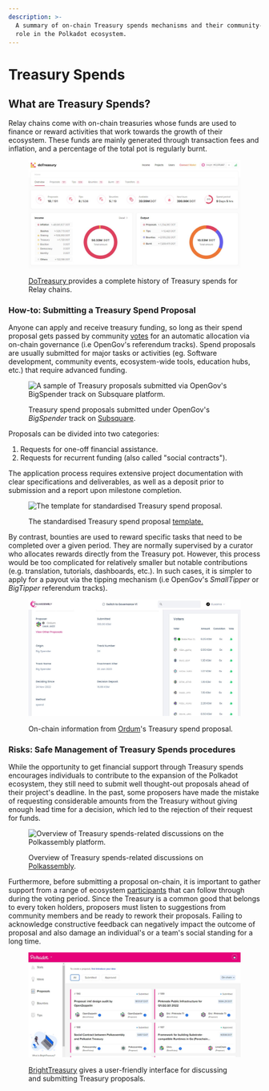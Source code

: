 ```yaml
---
description: >-
  A summary of on-chain Treasury spends mechanisms and their community-building
  role in the Polkadot ecosystem.
---
```


# Treasury Spends

## What are Treasury Spends?

Relay chains come with on-chain treasuries whose funds are used to finance or reward activities that work towards the growth of their ecosystem. These funds are mainly generated through transaction fees and inflation, and a percentage of the total pot is regularly burnt.

<figure><img src="../../../.gitbook/assets/O_TSDoTreasury.JPG" alt="An overview of Treasury spends for Relay chains on the DoTreasury platform."><figcaption><p><a href="https://www.dotreasury.com/dot">DoTreasury </a>provides a complete history of Treasury spends for Relay chains.</p></figcaption></figure>



### How-to: Submitting a Treasury Spend Proposal

Anyone can apply and receive treasury funding, so long as their spend proposal gets passed by community [votes](../voting/) for an automatic allocation via on-chain governance (i.e OpenGov's referendum tracks). Spend proposals are usually submitted for major tasks or activities (eg. Software development, community events, ecosystem-wide tools, education hubs, etc.) that require advanced funding.

<figure><img src="broken-reference" alt="A sample of Treasury proposals submitted via OpenGov&#x27;s BigSpender track on Subsquare platform."><figcaption><p>Treasury spend proposals submitted under OpenGov's <em>BigSpender</em> track on <a href="https://kusama.subsquare.io/referenda/treasurer">Subsquare</a>.</p></figcaption></figure>

Proposals can be divided into two categories:&#x20;

1. Requests for one-off financial assistance.
2. Requests for recurrent funding (also called "social contracts").&#x20;

The application process requires extensive project documentation with clear specifications and deliverables, as well as a deposit prior to submission and a report upon milestone completion.&#x20;

<figure><img src="broken-reference" alt="The template for standardised Treasury spend proposal."><figcaption><p>The standardised Treasury spend proposal <a href="https://docs.google.com/document/d/1O_84mXYFERCavmnJyxbIPKFkG0bVBySRjCVy-d-VKcc/edit">template.</a></p></figcaption></figure>

By contrast, bounties are used to reward specific tasks that need to be completed over a given period. They are normally supervised by a curator who allocates rewards directly from the Treasury pot.  However, this process would be too complicated for relatively smaller but notable contributions (e.g. translation, tutorials, dashboards, etc.). In such cases, it is simpler to apply for a payout via the tipping mechanism (i.e OpenGov's _SmallTipper_ or _BigTipper_ referendum tracks).

<figure><img src="../../../.gitbook/assets/O_TSTrackinfo.JPG" alt="An overview of Ordum&#x27;s Treasury spend proposal and some sample votes on the proposal."><figcaption><p>On-chain information from <a href="https://kusama.subsquare.io/polkassembly/post/1940">Ordum</a>'s Treasury spend proposal.</p></figcaption></figure>



### Risks: Safe Management of Treasury Spends procedures

While the opportunity to get financial support through Treasury spends encourages individuals to contribute to the expansion of the Polkadot ecosystem, they still need to submit well thought-out proposals ahead of their project's deadline. In the past, some proposers have made the mistake of requesting considerable amounts from the Treasury without giving enough lead time for a decision, which led to the rejection of their request for funds.

<figure><img src="broken-reference" alt="Overview of Treasury spends-related discussions on the Polkassembly platform."><figcaption><p>Overview of Treasury spends-related discussions on <a href="https://kusama.polkassembly.io/discussions">Polkassembly</a>.  </p></figcaption></figure>

Furthermore, before submitting a proposal on-chain, it is important to gather support from a range of ecosystem [participants](../../5.regulations/networks/participation.md) that can follow through during the voting period. Since the Treasury is a common good that belongs to every token holders, proposers must listen to suggestions from community members and be ready to rework their proposals. Failing to acknowledge constructive feedback can negatively impact the outcome of proposal and also damage an individual's or a team's social standing for a long time.

<figure><img src="../../../.gitbook/assets/O_TSBrightTreasury.JPG" alt="A user-friendly interface of BrightTreasury platform where Treasury proposals are discussed."><figcaption><p><a href="https://treasury.bright.dev/proposals?networkId=polkadot">BrightTreasury</a> gives a user-friendly interface for discussing and submitting Treasury proposals.</p></figcaption></figure>

